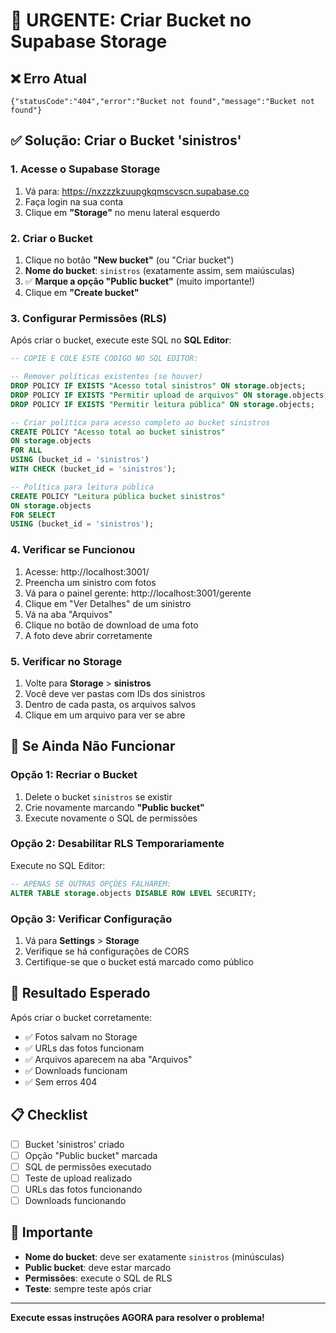 # 🚨 URGENTE: Criar Bucket no Supabase Storage

## ❌ Erro Atual
```
{"statusCode":"404","error":"Bucket not found","message":"Bucket not found"}
```

## ✅ Solução: Criar o Bucket 'sinistros'

### 1. Acesse o Supabase Storage
1. Vá para: https://nxzzzkzuupgkqmscvscn.supabase.co
2. Faça login na sua conta
3. Clique em **"Storage"** no menu lateral esquerdo

### 2. Criar o Bucket
1. Clique no botão **"New bucket"** (ou "Criar bucket")
2. **Nome do bucket**: `sinistros` (exatamente assim, sem maiúsculas)
3. ✅ **Marque a opção "Public bucket"** (muito importante!)
4. Clique em **"Create bucket"**

### 3. Configurar Permissões (RLS)
Após criar o bucket, execute este SQL no **SQL Editor**:

```sql
-- COPIE E COLE ESTE CÓDIGO NO SQL EDITOR:

-- Remover políticas existentes (se houver)
DROP POLICY IF EXISTS "Acesso total sinistros" ON storage.objects;
DROP POLICY IF EXISTS "Permitir upload de arquivos" ON storage.objects;
DROP POLICY IF EXISTS "Permitir leitura pública" ON storage.objects;

-- Criar política para acesso completo ao bucket sinistros
CREATE POLICY "Acesso total ao bucket sinistros" 
ON storage.objects 
FOR ALL 
USING (bucket_id = 'sinistros') 
WITH CHECK (bucket_id = 'sinistros');

-- Política para leitura pública
CREATE POLICY "Leitura pública bucket sinistros" 
ON storage.objects 
FOR SELECT 
USING (bucket_id = 'sinistros');
```

### 4. Verificar se Funcionou
1. Acesse: http://localhost:3001/
2. Preencha um sinistro com fotos
3. Vá para o painel gerente: http://localhost:3001/gerente
4. Clique em "Ver Detalhes" de um sinistro
5. Vá na aba "Arquivos"
6. Clique no botão de download de uma foto
7. A foto deve abrir corretamente

### 5. Verificar no Storage
1. Volte para **Storage** > **sinistros**
2. Você deve ver pastas com IDs dos sinistros
3. Dentro de cada pasta, os arquivos salvos
4. Clique em um arquivo para ver se abre

## 🔧 Se Ainda Não Funcionar

### Opção 1: Recriar o Bucket
1. Delete o bucket `sinistros` se existir
2. Crie novamente marcando **"Public bucket"**
3. Execute novamente o SQL de permissões

### Opção 2: Desabilitar RLS Temporariamente
Execute no SQL Editor:
```sql
-- APENAS SE OUTRAS OPÇÕES FALHAREM:
ALTER TABLE storage.objects DISABLE ROW LEVEL SECURITY;
```

### Opção 3: Verificar Configuração
1. Vá para **Settings** > **Storage**
2. Verifique se há configurações de CORS
3. Certifique-se que o bucket está marcado como público

## 🎯 Resultado Esperado

Após criar o bucket corretamente:
- ✅ Fotos salvam no Storage
- ✅ URLs das fotos funcionam
- ✅ Arquivos aparecem na aba "Arquivos"
- ✅ Downloads funcionam
- ✅ Sem erros 404

## 📋 Checklist

- [ ] Bucket 'sinistros' criado
- [ ] Opção "Public bucket" marcada
- [ ] SQL de permissões executado
- [ ] Teste de upload realizado
- [ ] URLs das fotos funcionando
- [ ] Downloads funcionando

## 🚨 Importante

- **Nome do bucket**: deve ser exatamente `sinistros` (minúsculas)
- **Public bucket**: deve estar marcado
- **Permissões**: execute o SQL de RLS
- **Teste**: sempre teste após criar

---

**Execute essas instruções AGORA para resolver o problema!** 